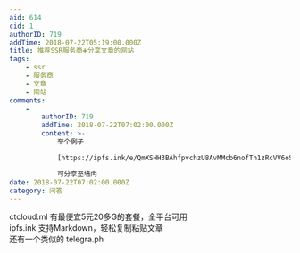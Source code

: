 ```yaml
---
aid: 614
cid: 1
authorID: 719
addTime: 2018-07-22T05:19:00.000Z
title: 推荐SSR服务商➕分享文章的网站
tags:
    - ssr
    - 服务商
    - 文章
    - 网站
comments:
    -
        authorID: 719
        addTime: 2018-07-22T07:02:00.000Z
        content: >-
            举个例子  

            [https://ipfs.ink/e/QmXSHH3BAhfpvchzU8AvMMcb6nofTh1zRcVV6oSqqkrjVt?from=groupmessage&isappinstalled=0](https://ipfs.ink/e/QmXSHH3BAhfpvchzU8AvMMcb6nofTh1zRcVV6oSqqkrjVt?from=groupmessage&isappinstalled=0)  

            可分享至墙内
date: 2018-07-22T07:02:00.000Z
category: 问答
---
```


ctcloud.ml 有最便宜5元20多G的套餐，全平台可用  
ipfs.ink 支持Markdown，轻松复制粘贴文章  
还有一个类似的 telegra.ph
